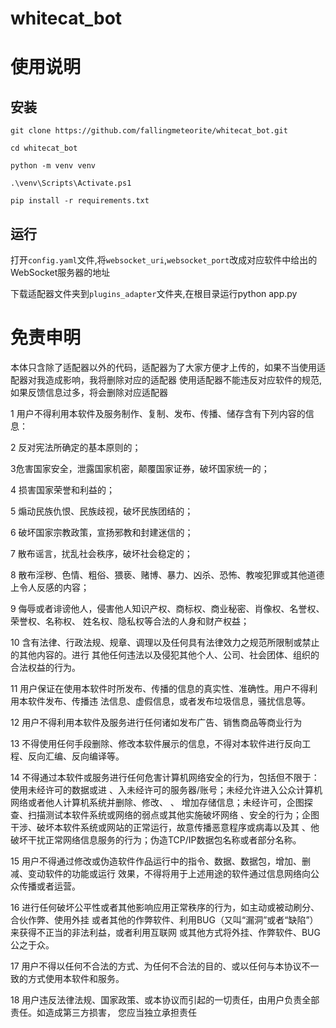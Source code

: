 # whitecat_bot

# 使用说明

## 安装

```
git clone https://github.com/fallingmeteorite/whitecat_bot.git

cd whitecat_bot

python -m venv venv

.\venv\Scripts\Activate.ps1

pip install -r requirements.txt
```
## 运行

打开`config.yaml`文件,将`websocket_uri`,`websocket_port`改成对应软件中给出的WebSocket服务器的地址

下载适配器文件夹到`plugins_adapter`文件夹,在根目录运行python app.py

# 免责申明

本体只含除了适配器以外的代码，适配器为了大家方便才上传的，如果不当使用适配器对我造成影响，我将删除对应的适配器
使用适配器不能违反对应软件的规范,如果反馈信息过多，将会删除对应适配器

1 用户不得利用本软件及服务制作、复制、发布、传播、储存含有下列内容的信息：

2 反对宪法所确定的基本原则的；

3危害国家安全，泄露国家机密，颠覆国家证券，破坏国家统一的；

4 损害国家荣誉和利益的；

5 煽动民族仇恨、民族歧视，破坏民族团结的；

6 破坏国家宗教政策，宣扬邪教和封建迷信的；

7 散布谣言，扰乱社会秩序，破坏社会稳定的；

8 散布淫秽、色情、粗俗、猥亵、赌博、暴力、凶杀、恐怖、教唆犯罪或其他道德上令人反感的内容；

9 侮辱或者诽谤他人，侵害他人知识产权、商标权、商业秘密、肖像权、名誉权、荣誉权、名称权、
姓名权、隐私权等合法的人身和财产权益；

10 含有法律、行政法规、规章、调理以及任何具有法律效力之规范所限制或禁止的其他内容的。进行
其他任何违法以及侵犯其他个人、公司、社会团体、组织的合法权益的行为。

11 用户保证在使用本软件时所发布、传播的信息的真实性、准确性。用户不得利用本软件发布、传播违
法信息、虚假信息，或者发布垃圾信息，骚扰信息等。

12 用户不得利用本软件及服务进行任何诸如发布广告、销售商品等商业行为

13 不得使用任何手段删除、修改本软件展示的信息，不得对本软件进行反向工程、反向汇编、反向编译等。

14 不得通过本软件或服务进行任何危害计算机网络安全的行为，包括但不限于：使用未经许可的数据或进
、入未经许可的服务器/账号；未经允许进入公众计算机网络或者他人计算机系统并删除、修改、
、 增加存储信息；未经许可，企图探查、扫描测试本软件系统或网络的弱点或其他实施破坏网络
、安全的行为；企图干涉、破坏本软件系统或网站的正常运行，故意传播恶意程序或病毒以及其
、他破坏干扰正常网络信息服务的行为；伪造TCP/IP数据包名称或者部分名称。

15 用户不得通过修改或伪造软件作品运行中的指令、数据、数据包，增加、删减、变动软件的功能或运行
效果，不得将用于上述用途的软件通过信息网络向公众传播或者运营。

16 进行任何破坏公平性或者其他影响应用正常秩序的行为，如主动或被动刷分、合伙作弊、使用外挂
或者其他的作弊软件、利用BUG（又叫“漏洞”或者“缺陷”）来获得不正当的非法利益，或者利用互联网
或其他方式将外挂、作弊软件、BUG公之于众。

17 用户不得以任何不合法的方式、为任何不合法的目的、或以任何与本协议不一致的方式使用本软件和服务。

18 用户违反法律法规、国家政策、或本协议而引起的一切责任，由用户负责全部责任。如造成第三方损害，
您应当独立承担责任